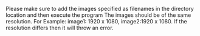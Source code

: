 Please make sure to add the images specified as filenames in the directory location and then execute the program
The images should be of the same resolution. For Example: image1: 1920 x 1080, image2:1920 x 1080. If the resolution differs then it will throw an error.
